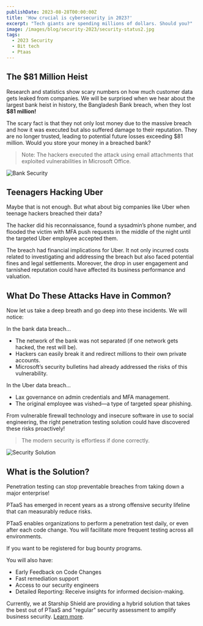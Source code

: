 ```yaml
---
publishDate: 2023-08-28T00:00:00Z
title: 'How crucial is cybersecurity in 2023?'
excerpt: "Tech giants are spending millions of dollars. Should you?"
image: /images/blog/security-2023/security-status2.jpg
tags:
  - 2023 Security
  - Bit tech
  - Ptaas
---
```


## The $81 Million Heist

Research and statistics show scary numbers on how much customer data gets leaked from companies. We will be surprised when we hear about the largest bank heist in history, the Bangladesh Bank breach, when they lost **$81 million!**

The scary fact is that they not only lost money due to the massive breach and how it was executed but also suffered damage to their reputation. They are no longer trusted, leading to potential future losses exceeding $81 million. Would you store your money in a breached bank?

> Note: The hackers executed the attack using email attachments that exploited vulnerabilities in Microsoft Office.

![Bank Security](/images/blog/security-2023/security-status.jpg)

## Teenagers Hacking Uber

Maybe that is not enough. But what about big companies like Uber when teenage hackers breached their data?

The hacker did his reconnaissance, found a sysadmin’s phone number, and flooded the victim with MFA push requests in the middle of the night until the targeted Uber employee accepted them.

The breach had financial implications for Uber. It not only incurred costs related to investigating and addressing the breach but also faced potential fines and legal settlements. Moreover, the drop in user engagement and tarnished reputation could have affected its business performance and valuation.

## What Do These Attacks Have in Common?

Now let us take a deep breath and go deep into these incidents. We will notice:

In the bank data breach...

- The network of the bank was not separated (if one network gets hacked, the rest will be).
- Hackers can easily break it and redirect millions to their own private accounts.
- Microsoft’s security bulletins had already addressed the risks of this vulnerability.

In the Uber data breach...

- Lax governance on admin credentials and MFA management.
- The original employee was vished—a type of targeted spear phishing.

From vulnerable firewall technology and insecure software in use to social engineering, the right penetration testing solution could have discovered these risks proactively!

> The modern security is effortless if done correctly.

![Security Solution](/images/blog/security-2023/security-status3.jpg)

## What is the Solution?

Penetration testing can stop preventable breaches from taking down a major enterprise!

PTaaS has emerged in recent years as a strong offensive security lifeline that can measurably reduce risks.

PTaaS enables organizations to perform a penetration test daily, or even after each code change. You will facilitate more frequent testing across all environments.

If you want to be registered for bug bounty programs.

You will also have:

- Early Feedback on Code Changes
- Fast remediation support
- Access to our security engineers
- Detailed Reporting: Receive insights for informed decision-making.

Currently, we at Starship Shield are providing a hybrid solution that takes the best out of PTaaS and "regular" security assessment to amplify business security. [Learn more](/learn-more).
